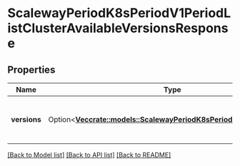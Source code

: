 # ScalewayPeriodK8sPeriodV1PeriodListClusterAvailableVersionsResponse

## Properties

Name | Type | Description | Notes
------------ | ------------- | ------------- | -------------
**versions** | Option<[**Vec<crate::models::ScalewayPeriodK8sPeriodV1PeriodVersion>**](scaleway.k8s.v1.Version.md)> | The available Kubernetes version for the cluster | [optional]

[[Back to Model list]](../README.md#documentation-for-models) [[Back to API list]](../README.md#documentation-for-api-endpoints) [[Back to README]](../README.md)



